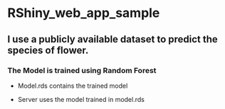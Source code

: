 # RShiny_web_app_sample

## I use a publicly available dataset to predict the species of flower.
### The Model is trained using Random Forest

* Model.rds contains the trained model

* Server uses the model trained in model.rds
